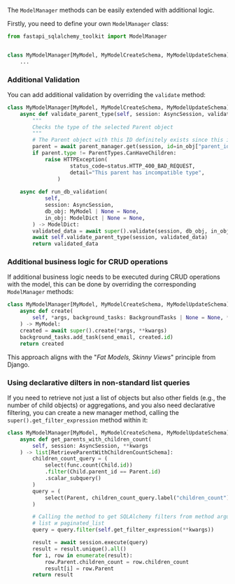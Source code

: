 The `ModelManager` methods can be easily extended with additional logic.


Firstly, you need to define your own `ModelManager` class:

```python
from fastapi_sqlalchemy_toolkit import ModelManager


class MyModelManager[MyModel, MyModelCreateSchema, MyModelUpdateSchema](ModelManager):
    ...
```

### Additional Validation
You can add additional validation by overriding the `validate` method:

```python
class MyModelManager[MyModel, MyModelCreateSchema, MyModelUpdateSchema](ModelManager):
    async def validate_parent_type(self, session: AsyncSession, validated_data: ModelDict) -> None:
        """
        Checks the type of the selected Parent object
        """
        # The Parent object with this ID definitely exists since this is checked earlier in super().validate
        parent = await parent_manager.get(session, id=in_obj["parent_id"])
        if parent.type != ParentTypes.CanHaveChildren:
            raise HTTPException(
                    status_code=status.HTTP_400_BAD_REQUEST,
                    detail="This parent has incompatible type",
                )
    
    async def run_db_validation(
            self,
            session: AsyncSession,
            db_obj: MyModel | None = None,
            in_obj: ModelDict | None = None,
        ) -> ModelDict:
        validated_data = await super().validate(session, db_obj, in_obj)
        await self.validate_parent_type(session, validated_data)
        return validated_data
```

### Additional business logic for CRUD operations
If additional business logic needs to be executed during CRUD operations with the model,
this can be done by overriding the corresponding `ModelManager` methods:

```python
class MyModelManager[MyModel, MyModelCreateSchema, MyModelUpdateSchema](ModelManager):
    async def create(
        self, *args, background_tasks: BackgroundTasks | None = None, **kwargs
    ) -> MyModel:
    created = await super().create(*args, **kwargs)
    background_tasks.add_task(send_email, created.id)
    return created
```

This approach aligns with the "*Fat Models, Skinny Views*" principle from Django.

### Using declarative dilters in non-standard list queries
If you need to retrieve not just a list of objects but also other fields (e.g., the number of child objects)
or aggregations, and you also need declarative filtering, you can create a new manager method,
calling the `super().get_filter_expression` method within it:
```python
class MyModelManager[MyModel, MyModelCreateSchema, MyModelUpdateSchema](MyModel):
    async def get_parents_with_children_count(
        self, session: AsyncSession, **kwargs
    ) -> list[RetrieveParentWithChildrenCountSchema]:
        children_count_query = (
            select(func.count(Child.id))
            .filter(Child.parent_id == Parent.id)
            .scalar_subquery()
        )
        query = (
            select(Parent, children_count_query.label("children_count"))
        )

        # Calling the method to get SQLAlchemy filters from method arguments
        # list и paginated_list
        query = query.filter(self.get_filter_expression(**kwargs))

        result = await session.execute(query)
        result = result.unique().all()
        for i, row in enumerate(result):
            row.Parent.children_count = row.children_count
            result[i] = row.Parent
        return result
```
